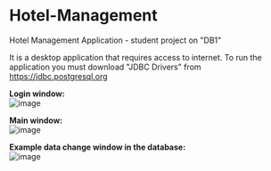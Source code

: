 # Hotel-Management
Hotel Management Application - student project on "DB1" 


It is a desktop application that requires access to internet. To run the application you must download "JDBC Drivers" from https://jdbc.postgresql.org 

<b>Login window:</b> <br>
![image](https://user-images.githubusercontent.com/95034549/157134307-a11c3d0e-5f61-4e8d-a1b2-8248d91d4a7f.png)

<b>Main window:</b><br>
![image](https://user-images.githubusercontent.com/95034549/157134802-cbb87be8-d8a4-46cb-ab1d-aec0b7fdb1ba.png)

<b>Example data change window in the database:</b><br>
![image](https://user-images.githubusercontent.com/95034549/157135463-4b5b7332-9e31-4dd4-b328-e510111e6c2d.png)

